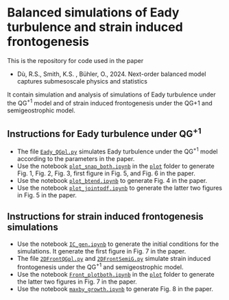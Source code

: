 # Balanced simulations of Eady turbulence and strain induced frontogenesis
This is the repository for code used in the paper
- Dù, R.S., Smith, K.S. , Bühler, O., 2024. Next-order balanced model captures submesoscale physics and statistics

It contain simulation and analysis of simulations of Eady turbulence under the QG<sup>+1</sup> model and of strain induced frontogenesis under the QG+1 and semigeostrophic model. 

## Instructions for Eady turbulence under QG<sup>+1</sup>
- The file [`Eady_QGpl.py`](https://github.com/Empyreal092/QGp1_EadyTurb_2DFront_Public/blob/main/Eady/Eady_QGpl.py) simulates Eady turbulence under the QG<sup>+1</sup> model according to the parameters in the paper.
- Use the notebook [`plot_snap_both.ipynb`](https://github.com/Empyreal092/QGp1_EadyTurb_2DFront_Public/blob/main/Eady/plot/plot_snap_both.ipynb) in the [`plot`](https://github.com/Empyreal092/QGp1_EadyTurb_2DFront_Public/blob/main/Eady/plot) folder to generate Fig. 1, Fig. 2, Fig. 3, first figure in Fig. 5, and Fig. 6 in the paper.
- Use the notebook [`plot_btend.ipynb`](https://github.com/Empyreal092/QGp1_EadyTurb_2DFront_Public/blob/main/Eady/plot/plot_btend.ipynb) to generate Fig. 4 in the paper.
- Use the notebook [`plot_jointpdf.ipynb`](https://github.com/Empyreal092/QGp1_EadyTurb_2DFront_Public/blob/main/Eady/plot/plot_jointpdf.ipynb) to generate the latter two figures in Fig. 5 in the paper.

## Instructions for strain induced frontogenesis simulations
- Use the notebook [`IC_gen.ipynb`](https://github.com/Empyreal092/QGp1_EadyTurb_2DFront_Public/blob/main/Front2D/IC_gen.ipynb) to generate the initial conditions for the simulations. It generate the first figure in Fig. 7 in the paper.
- The file [`2DFrontQGpl.py`](https://github.com/Empyreal092/QGp1_EadyTurb_2DFront_Public/blob/main/Front2D/2DFrontQGpl.py) and [`2DFrontSemiG.py`](https://github.com/Empyreal092/QGp1_EadyTurb_2DFront_Public/blob/main/Front2D/2DFrontSemiG.py) simulate strain induced frontogenesis under the QG<sup>+1</sup> and semigeostrophic model.
- Use the notebook [`Front_plotboth.ipynb`](https://github.com/Empyreal092/QGp1_EadyTurb_2DFront_Public/blob/main/Front2D/plot/Front_plotboth.ipynb) in the [`plot`](https://github.com/Empyreal092/QGp1_EadyTurb_2DFront_Public/blob/main/Front2D/plot) folder to generate the latter two figures in Fig. 7 in the paper.
- Use the notebook [`maxby_growth.ipynb`](https://github.com/Empyreal092/QGp1_EadyTurb_2DFront_Public/blob/main/Front2D/plot/maxby_growth.ipynb) to generate Fig. 8 in the paper.
